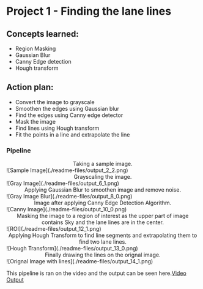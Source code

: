 
# Project 1 - Finding the lane lines

## Concepts learned:
* Region Masking
* Gaussian Blur
* Canny Edge detection
* Hough transform

## Action plan:
* Convert the image to grayscale
* Smoothen the edges using Gaussian blur
* Find the edges using Canny edge detector
* Mask the image
* Find lines using Hough transform
* Fit the points in a line and extrapolate the line

### Pipeline

<center>Taking a sample image.</center>
![Sample Image](./readme-files/output_2_2.png)

<center>Grayscaling the image. </center>
![Gray Image](./readme-files/output_6_1.png)

<center>Applying Gaussian Blur to smoothen image and remove noise. </center>
![Gray Image Blur](./readme-files/output_8_0.png)

<center>Image after applying Canny Edge Detection Algorithm.</center>
![Canny Image](./readme-files/output_10_0.png)

<center>Masking the image to a region of interest as the upper part of image contains Sky and the lane lines are in the center.</center>
![ROI](./readme-files/output_12_1.png)

<center>Applying Hough Transform to find line segments and extrapolating them to find two lane lines.</center>
![Hough Transform](./readme-files/output_13_0.png)

<center>Finally drawing the lines on the orignal image.</center>
![Orignal Image with lines](./readme-files/output_14_1.png)

This pipeline is ran on the video and the output can be seen here.[Video Output](https://youtu.be/cbQyKotdif4)
